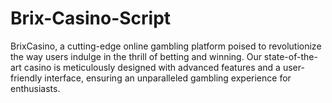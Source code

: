 # Brix-Casino-Script
BrixCasino, a cutting-edge online gambling platform poised to revolutionize the way users indulge in the thrill of betting and winning. Our state-of-the-art casino is meticulously designed with advanced features and a user-friendly interface, ensuring an unparalleled gambling experience for enthusiasts.
